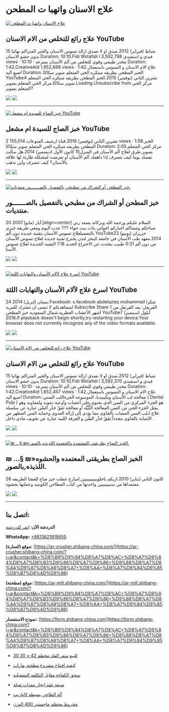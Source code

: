 # علاج الاسنان واتهبا ت المطحن

<a href="https://swt.shibang-china.com/?l=ar&img&k=%D8%B9%D9%84%D8%A7%D8%AC+%D8%A7%D9%84%D8%A7%D8%B3%D9%86%D8%A7%D9%86+%D9%88%D8%A7%D8%AA%D9%87%D8%A8%D8%A7+%D8%AA+%D8%A7%D9%84%D9%85%D8%B7%D8%AD%D9%86" target="_blank">![علاج الاسنان واتهبا ت المطحن](http://static.shibang-china.com/all-800x300/725.jpg)</a>

## علاج رائع للتخلص من الام الاسنان YouTube
15 شباط (فبراير) 2012.صدق او لا تصدق ازالة تسوس الاسنان والجير المتراكم نهائيا بدون حشو الاسنان Duration: 10:10.Fidi Wstafidi l فيدي و استفيدي 3,592,798 views &middot; 10:10 &middot; مخدر طبيعي وقوي للتخلص من ألم الأسنان بسرعة Duration: 1:42.CreativeAid 1,652,688 views &middot; 1:42.علاج الام الاسنان و التسوس باستعمال اصبع اليد Duration:.الخبز المطحن بطريقه مبتكره الحي المتعلم صوير سكاكا YouTube4 تشرين الثاني (نوفمبر) 2015.الخبز المطحن بطريقه مبتكره الحي المتعلم صوير سكاكا.مركز الحي المتعلم بصوير.Loading.Unsubscribe from مركز الحي المتعلم بصوير?


<a href="https://whatsapp.shibangsoft.com/WhatsApp.php" target="_blank" title="WhatsApp">![](http://static.shibang-china.com/icon/whatsapp.png)</a> <a href="https://swt.shibang-china.com/?l=ar&icon&k=%D8%B9%D9%84%D8%A7%D8%AC+%D8%A7%D9%84%D8%A7%D8%B3%D9%86%D8%A7%D9%86+%D9%88%D8%A7%D8%AA%D9%87%D8%A8%D8%A7+%D8%AA+%D8%A7%D9%84%D9%85%D8%B7%D8%AD%D9%86" target="_blank">![](http://static.shibang-china.com/icon/chat-ar.png)</a>

---

<a href="https://swt.shibang-china.com/?l=ar&img&k=%D8%B9%D9%84%D8%A7%D8%AC+%D8%A7%D9%84%D8%A7%D8%B3%D9%86%D8%A7%D9%86+%D9%88%D8%A7%D8%AA%D9%87%D8%A8%D8%A7+%D8%AA+%D8%A7%D9%84%D9%85%D8%B7%D8%AD%D9%86" target="_blank">![خبز الصاج للسيدة ام مشعل YouTube](http://static.shibang-china.com/all-800x300/1427.jpg)</a>

## خبز الصاج للسيدة ام مشعل YouTube
2 تشرين الثاني (نوفمبر) 2016.قناة ارشيف المنوعات 155,014 views &middot; 1:58.الخبز المطحن بطريقه مبتكره الحي المتعلم صوير سكاكا Duration: 2:05.مركز الحي المتعلم بصوير.طرق لعلاج ألم الأسنان في المنزل15 كانون الأول (ديسمبر) 2014.هل سألت نفسك يوما كيف تتصرف إذا داهمك ألم الأسنان أو تعرضت لمشكلة طارئة لها علاقة بالأسنان؟ كيف تتصرف وأين تذهب.


<a href="https://whatsapp.shibangsoft.com/WhatsApp.php" target="_blank" title="WhatsApp">![](http://static.shibang-china.com/icon/whatsapp.png)</a> <a href="https://swt.shibang-china.com/?l=ar&icon&k=%D8%B9%D9%84%D8%A7%D8%AC+%D8%A7%D9%84%D8%A7%D8%B3%D9%86%D8%A7%D9%86+%D9%88%D8%A7%D8%AA%D9%87%D8%A8%D8%A7+%D8%AA+%D8%A7%D9%84%D9%85%D8%B7%D8%AD%D9%86" target="_blank">![](http://static.shibang-china.com/icon/chat-ar.png)</a>

---

<a href="https://swt.shibang-china.com/?l=ar&img&k=%D8%B9%D9%84%D8%A7%D8%AC+%D8%A7%D9%84%D8%A7%D8%B3%D9%86%D8%A7%D9%86+%D9%88%D8%A7%D8%AA%D9%87%D8%A8%D8%A7+%D8%AA+%D8%A7%D9%84%D9%85%D8%B7%D8%AD%D9%86" target="_blank">![خبز المطحن أو الشراك من مطبخي بالتفصيل بالصـــــــور منتديات.](http://static.shibang-china.com/all-800x300/181.jpg)</a>

## خبز المطحن أو الشراك من مطبخي بالتفصيل بالصـــــــور منتديات.
20 أيار (مايو) 2007.[align=center] السلام عليكم ورحمة الله وبركاته يسعد ربي صباحكم ومساكم اخباركم اخواتي بنات بيت حواء ؟؟؟ عدت اليوم ومعي طريقة خبزي بالتفصيلعلاج تسوس الأسنان بتقنية جديدة دون ألم YouTube23 حزيران (يونيو) 2014.معهد طب الأسنان في جامعة كينجز لندن يخترع تقنية جديدة لعلاج تسوس الأسنان من دون ألم 0:31 طبيب يتحدث عن الاختراع الجديد 1:18 التقنية الجديدة لعلاج تسوس الأسنا.


<a href="https://whatsapp.shibangsoft.com/WhatsApp.php" target="_blank" title="WhatsApp">![](http://static.shibang-china.com/icon/whatsapp.png)</a> <a href="https://swt.shibang-china.com/?l=ar&icon&k=%D8%B9%D9%84%D8%A7%D8%AC+%D8%A7%D9%84%D8%A7%D8%B3%D9%86%D8%A7%D9%86+%D9%88%D8%A7%D8%AA%D9%87%D8%A8%D8%A7+%D8%AA+%D8%A7%D9%84%D9%85%D8%B7%D8%AD%D9%86" target="_blank">![](http://static.shibang-china.com/icon/chat-ar.png)</a>

---

<a href="https://swt.shibang-china.com/?l=ar&img&k=%D8%B9%D9%84%D8%A7%D8%AC+%D8%A7%D9%84%D8%A7%D8%B3%D9%86%D8%A7%D9%86+%D9%88%D8%A7%D8%AA%D9%87%D8%A8%D8%A7+%D8%AA+%D8%A7%D9%84%D9%85%D8%B7%D8%AD%D9%86" target="_blank">![اسرع علاج لآلام الأسنان والتهابات اللثة YouTube](http://static.shibang-china.com/all-800x300/1094.jpg)</a>

## اسرع علاج لآلام الأسنان والتهابات اللثة YouTube
24 نيسان (إبريل) 2014.Facebook: s.facebook abdelaziez.mohammad شكرا لمشاهدتكم لا تنسى ان تشترك للمزيد Subscribe Share 1 القرنفل: يعد القرنفل من أشهر الأعشاب العطرية.شمال السعودية خبز المطحن YouTube7 أيلول (سبتمبر) 2016.If playback doesn&#39;t begin shortly,try restarting your device.Your browser does not currently recognize any of the video formats available.


<a href="https://whatsapp.shibangsoft.com/WhatsApp.php" target="_blank" title="WhatsApp">![](http://static.shibang-china.com/icon/whatsapp.png)</a> <a href="https://swt.shibang-china.com/?l=ar&icon&k=%D8%B9%D9%84%D8%A7%D8%AC+%D8%A7%D9%84%D8%A7%D8%B3%D9%86%D8%A7%D9%86+%D9%88%D8%A7%D8%AA%D9%87%D8%A8%D8%A7+%D8%AA+%D8%A7%D9%84%D9%85%D8%B7%D8%AD%D9%86" target="_blank">![](http://static.shibang-china.com/icon/chat-ar.png)</a>

---

<a href="https://swt.shibang-china.com/?l=ar&img&k=%D8%B9%D9%84%D8%A7%D8%AC+%D8%A7%D9%84%D8%A7%D8%B3%D9%86%D8%A7%D9%86+%D9%88%D8%A7%D8%AA%D9%87%D8%A8%D8%A7+%D8%AA+%D8%A7%D9%84%D9%85%D8%B7%D8%AD%D9%86" target="_blank">![علاج رائع للتخلص من الام الاسنان YouTube](http://static.shibang-china.com/all-800x300/867.jpg)</a>

## علاج رائع للتخلص من الام الاسنان YouTube
15 شباط (فبراير) 2012.صدق او لا تصدق ازالة تسوس الاسنان والجير المتراكم نهائيا بدون حشو الاسنان Duration: 10:10.Fidi Wstafidi l فيدي و استفيدي 3,592,370 views &middot; 10:10 &middot; مخدر طبيعي وقوي للتخلص من ألم الأسنان بسرعة Duration: 1:42.CreativeAid 1,652,457 views &middot; 1:42.علاج الام الاسنان و التسوس باستعمال اصبع اليد Duration:.معالجة لب الأسنان ويكيبيديا، الموسوعة الحرةاللب السني ( Dental Pulp ) هو الجزء المركزي من السن الذي يحتوي على أعصاب وأوعية دموية ولمفاوية وهو يمثل الجزء الحي من السن.المعالجة اللُّبِّيَّة أو معالجة نَفَقُ جَذْرِ السِّن عبارة عن سلسلة علاج لـلب السن المصاب بالعَدْوَى مما يؤدي إلى إزالة العدوى وحماية السن المطهر من الإصابة بالعَدْوَى مجدداً.نَفَقُ جَذْرِ السِّن و الغرفة اللبية عبارة عن تجويف مادي داخل.


<a href="https://whatsapp.shibangsoft.com/WhatsApp.php" target="_blank" title="WhatsApp">![](http://static.shibang-china.com/icon/whatsapp.png)</a> <a href="https://swt.shibang-china.com/?l=ar&icon&k=%D8%B9%D9%84%D8%A7%D8%AC+%D8%A7%D9%84%D8%A7%D8%B3%D9%86%D8%A7%D9%86+%D9%88%D8%A7%D8%AA%D9%87%D8%A8%D8%A7+%D8%AA+%D8%A7%D9%84%D9%85%D8%B7%D8%AD%D9%86" target="_blank">![](http://static.shibang-china.com/icon/chat-ar.png)</a>

---

<a href="https://swt.shibang-china.com/?l=ar&img&k=%D8%B9%D9%84%D8%A7%D8%AC+%D8%A7%D9%84%D8%A7%D8%B3%D9%86%D8%A7%D9%86+%D9%88%D8%A7%D8%AA%D9%87%D8%A8%D8%A7+%D8%AA+%D8%A7%D9%84%D9%85%D8%B7%D8%AD%D9%86" target="_blank">![₪ …§ ₪»الخبز الصاج بطريقتى المعتمده والحشوه اللذيذه,بالصور.](http://static.shibang-china.com/all-800x300/255.jpg)</a>

## ₪ …§ ₪»الخبز الصاج بطريقتى المعتمده والحشوه اللذيذه,بالصور.
26 كانون الثاني (يناير) 2010.ازيكم ياحلويييييييييين,امبارح عملت خبز صاج للعشا الطريقه معتمداها من سنييييييين واخدتها من كتاب المطاحن الكويتيه وعملتها بحشوه.

<a href="https://whatsapp.shibangsoft.com/WhatsApp.php" target="_blank" title="WhatsApp">![](http://static.shibang-china.com/icon/whatsapp.png)</a> <a href="https://swt.shibang-china.com/?l=ar&icon&k=%D8%B9%D9%84%D8%A7%D8%AC+%D8%A7%D9%84%D8%A7%D8%B3%D9%86%D8%A7%D9%86+%D9%88%D8%A7%D8%AA%D9%87%D8%A8%D8%A7+%D8%AA+%D8%A7%D9%84%D9%85%D8%B7%D8%AD%D9%86" target="_blank">![](http://static.shibang-china.com/icon/chat-ar.png)</a>

---
## اتصل بنا:

**الدردشة الآن:** [انقر للدردشة](https://swt.shibang-china.com?l=ar&contact&k=%D8%B9%D9%84%D8%A7%D8%AC+%D8%A7%D9%84%D8%A7%D8%B3%D9%86%D8%A7%D9%86+%D9%88%D8%A7%D8%AA%D9%87%D8%A8%D8%A7+%D8%AA+%D8%A7%D9%84%D9%85%D8%B7%D8%AD%D9%86)

**WhatsApp:**  [+8613621919955](https://whatsapp.shibangsoft.com/WhatsApp.php)

**موقع (كسارة):** [https://ar-crusher.shibang-china.com/](https://ar-crusher.shibang-china.com/?l=ar&contact&k=%D8%B9%D9%84%D8%A7%D8%AC+%D8%A7%D9%84%D8%A7%D8%B3%D9%86%D8%A7%D9%86+%D9%88%D8%A7%D8%AA%D9%87%D8%A8%D8%A7+%D8%AA+%D8%A7%D9%84%D9%85%D8%B7%D8%AD%D9%86)

**موقع (مطحنة):** [https://ar-mill.shibang-china.com/](https://ar-mill.shibang-china.com/?l=ar&contact&k=%D8%B9%D9%84%D8%A7%D8%AC+%D8%A7%D9%84%D8%A7%D8%B3%D9%86%D8%A7%D9%86+%D9%88%D8%A7%D8%AA%D9%87%D8%A8%D8%A7+%D8%AA+%D8%A7%D9%84%D9%85%D8%B7%D8%AD%D9%86)

**نموذج الاستفسار:** [https://form.shibang-china.com](https://form.shibang-china.com?l=ar&contact&k=%D8%B9%D9%84%D8%A7%D8%AC+%D8%A7%D9%84%D8%A7%D8%B3%D9%86%D8%A7%D9%86+%D9%88%D8%A7%D8%AA%D9%87%D8%A8%D8%A7+%D8%AA+%D8%A7%D9%84%D9%85%D8%B7%D8%AD%D9%86)

* [للبيع سعر الفك محطم 42 × 30 30](../25/%D9%84%D9%84%D8%A8%D9%8A%D8%B9%20%D8%B3%D8%B9%D8%B1%20%D8%A7%D9%84%D9%81%D9%83%20%D9%85%D8%AD%D8%B7%D9%85%2042%20%C3%97%2030%2030.md)

* [كيفية افتتاح مشروع مطحنة بهارات](../22/%D9%83%D9%8A%D9%81%D9%8A%D8%A9%20%D8%A7%D9%81%D8%AA%D8%AA%D8%A7%D8%AD%20%D9%85%D8%B4%D8%B1%D9%88%D8%B9%20%D9%85%D8%B7%D8%AD%D9%86%D8%A9%20%D8%A8%D9%87%D8%A7%D8%B1%D8%A7%D8%AA.md)

* [سحق الكفاءة مقابل التكلفة التشغيلية](../23/%D8%B3%D8%AD%D9%82%20%D8%A7%D9%84%D9%83%D9%81%D8%A7%D8%A1%D8%A9%20%D9%85%D9%82%D8%A7%D8%A8%D9%84%20%D8%A7%D9%84%D8%AA%D9%83%D9%84%D9%81%D8%A9%20%D8%A7%D9%84%D8%AA%D8%B4%D8%BA%D9%8A%D9%84%D9%8A%D8%A9.md)

* [صيغة عقد ايجار معدات ثقيلة](../22/%D8%B5%D9%8A%D8%BA%D8%A9%20%D8%B9%D9%82%D8%AF%20%D8%A7%D9%8A%D8%AC%D8%A7%D8%B1%20%D9%85%D8%B9%D8%AF%D8%A7%D8%AA%20%D8%AB%D9%82%D9%8A%D9%84%D8%A9.md)

* [آلة الطاحن بسيطة لالباريت](../23/%D8%A2%D9%84%D8%A9%20%D8%A7%D9%84%D8%B7%D8%A7%D8%AD%D9%86%20%D8%A8%D8%B3%D9%8A%D8%B7%D8%A9%20%D9%84%D8%A7%D9%84%D8%A8%D8%A7%D8%B1%D9%8A%D8%AA.md)

* [مخروط محطم ماجستير 400 الوزن](../24/%D9%85%D8%AE%D8%B1%D9%88%D8%B7%20%D9%85%D8%AD%D8%B7%D9%85%20%D9%85%D8%A7%D8%AC%D8%B3%D8%AA%D9%8A%D8%B1%20400%20%D8%A7%D9%84%D9%88%D8%B2%D9%86.md)